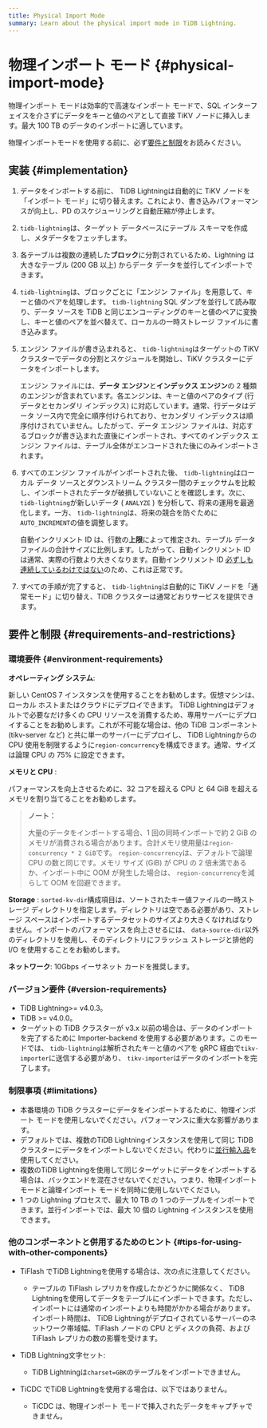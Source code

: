 ```yaml
---
title: Physical Import Mode
summary: Learn about the physical import mode in TiDB Lightning.
---
```


# 物理インポート モード {#physical-import-mode}

物理インポート モードは効率的で高速なインポート モードで、SQL インターフェイスを介さずにデータをキーと値のペアとして直接 TiKV ノードに挿入します。最大 100 TB のデータのインポートに適しています。

物理インポートモードを使用する前に、必ず[要件と制限](#requirements-and-restrictions)をお読みください。

## 実装 {#implementation}

1.  データをインポートする前に、 TiDB Lightningは自動的に TiKV ノードを「インポート モード」に切り替えます。これにより、書き込みパフォーマンスが向上し、PD のスケジューリングと自動圧縮が停止します。

2.  `tidb-lightning`は、ターゲット データベースにテーブル スキーマを作成し、メタデータをフェッチします。

3.  各テーブルは複数の連続した**ブロック**に分割されているため、Lightning は大きなテーブル (200 GB 以上) からデータ データを並行してインポートできます。

4.  `tidb-lightning`は、ブロックごとに「エンジン ファイル」を用意して、キーと値のペアを処理します。 `tidb-lightning` SQL ダンプを並行して読み取り、データ ソースを TiDB と同じエンコーディングのキーと値のペアに変換し、キーと値のペアを並べ替えて、ローカルの一時ストレージ ファイルに書き込みます。

5.  エンジン ファイルが書き込まれると、 `tidb-lightning`はターゲットの TiKV クラスターでデータの分割とスケジュールを開始し、TiKV クラスターにデータをインポートします。

    エンジン ファイルには、**データ エンジン**と<strong>インデックス エンジン</strong>の 2 種類のエンジンが含まれています。各エンジンは、キーと値のペアのタイプ (行データとセカンダリ インデックス) に対応しています。通常、行データはデータ ソース内で完全に順序付けられており、セカンダリ インデックスは順序付けされていません。したがって、データ エンジン ファイルは、対応するブロックが書き込まれた直後にインポートされ、すべてのインデックス エンジン ファイルは、テーブル全体がエンコードされた後にのみインポートされます。

6.  すべてのエンジン ファイルがインポートされた後、 `tidb-lightning`はローカル データ ソースとダウンストリーム クラスター間のチェックサムを比較し、インポートされたデータが破損していないことを確認します。次に、 `tidb-lightning`が新しいデータ ( `ANALYZE` ) を分析して、将来の運用を最適化します。一方、 `tidb-lightning`は、将来の競合を防ぐために`AUTO_INCREMENT`の値を調整します。

    自動インクリメント ID は、行数の**上限**によって推定され、テーブル データ ファイルの合計サイズに比例します。したがって、自動インクリメント ID は通常、実際の行数より大きくなります。自動インクリメント ID [必ずしも連続しているわけではない](/mysql-compatibility.md#auto-increment-id)のため、これは正常です。

7.  すべての手順が完了すると、 `tidb-lightning`は自動的に TiKV ノードを「通常モード」に切り替え、TiDB クラスターは通常どおりサービスを提供できます。

## 要件と制限 {#requirements-and-restrictions}

### 環境要件 {#environment-requirements}

**オペレーティング システム**:

新しい CentOS 7 インスタンスを使用することをお勧めします。仮想マシンは、ローカル ホストまたはクラウドにデプロイできます。 TiDB Lightningはデフォルトで必要なだけ多くの CPU リソースを消費するため、専用サーバーにデプロイすることをお勧めします。これが不可能な場合は、他の TiDB コンポーネント (tikv-server など) と共に単一のサーバーにデプロイし、 TiDB Lightningからの CPU 使用を制限するように`region-concurrency`を構成できます。通常、サイズは論理 CPU の 75% に設定できます。

**メモリと CPU** :

パフォーマンスを向上させるために、32 コアを超える CPU と 64 GiB を超えるメモリを割り当てることをお勧めします。

> **ノート：**
>
> 大量のデータをインポートする場合、1 回の同時インポートで約 2 GiB のメモリが消費される場合があります。合計メモリ使用量は`region-concurrency * 2 GiB`です。 `region-concurrency`は、デフォルトで論理 CPU の数と同じです。メモリ サイズ (GiB) が CPU の 2 倍未満であるか、インポート中に OOM が発生した場合は、 `region-concurrency`を減らして OOM を回避できます。

**Storage** : `sorted-kv-dir`構成項目は、ソートされたキー値ファイルの一時ストレージ ディレクトリを指定します。ディレクトリは空である必要があり、ストレージ スペースはインポートするデータセットのサイズより大きくなければなりません。インポートのパフォーマンスを向上させるには、 `data-source-dir`以外のディレクトリを使用し、そのディレクトリにフラッシュ ストレージと排他的 I/O を使用することをお勧めします。

**ネットワーク**: 10Gbps イーサネット カードを推奨します。

### バージョン要件 {#version-requirements}

-   TiDB Lightning&gt;= v4.0.3。
-   TiDB &gt;= v4.0.0。
-   ターゲットの TiDB クラスターが v3.x 以前の場合は、データのインポートを完了するために Importer-backend を使用する必要があります。このモードでは、 `tidb-lightning`は解析されたキーと値のペアを gRPC 経由で`tikv-importer`に送信する必要があり、 `tikv-importer`はデータのインポートを完了します。

### 制限事項 {#limitations}

-   本番環境の TiDB クラスターにデータをインポートするために、物理インポート モードを使用しないでください。パフォーマンスに重大な影響があります。
-   デフォルトでは、複数のTiDB Lightningインスタンスを使用して同じ TiDB クラスターにデータをインポートしないでください。代わりに[並行輸入品](/tidb-lightning/tidb-lightning-distributed-import.md)を使用してください。
-   複数のTiDB Lightningを使用して同じターゲットにデータをインポートする場合は、バックエンドを混在させないでください。つまり、物理インポート モードと論理インポート モードを同時に使用しないでください。
-   1 つの Lightning プロセスで、最大 10 TB の 1 つのテーブルをインポートできます。並行インポートでは、最大 10 個の Lightning インスタンスを使用できます。

### 他のコンポーネントと併用するためのヒント {#tips-for-using-with-other-components}

-   TiFlash でTiDB Lightningを使用する場合は、次の点に注意してください。

    -   テーブルの TiFlash レプリカを作成したかどうかに関係なく、 TiDB Lightningを使用してデータをテーブルにインポートできます。ただし、インポートには通常のインポートよりも時間がかかる場合があります。インポート時間は、 TiDB Lightningがデプロイされているサーバーのネットワーク帯域幅、TiFlash ノードの CPU とディスクの負荷、および TiFlash レプリカの数の影響を受けます。

-   TiDB Lightning文字セット:

    -   TiDB Lightningは`charset=GBK`のテーブルをインポートできません。

-   TiCDC でTiDB Lightningを使用する場合は、以下ではありません。

    -   TiCDC は、物理インポート モードで挿入されたデータをキャプチャできません。
